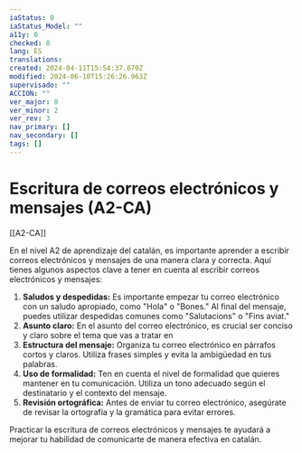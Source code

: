 ```yaml
---
iaStatus: 0
iaStatus_Model: ""
a11y: 0
checked: 0
lang: ES
translations: 
created: 2024-04-11T15:54:37.670Z
modified: 2024-06-10T15:26:26.963Z
supervisado: ""
ACCION: ""
ver_major: 0
ver_minor: 2
ver_rev: 3
nav_primary: []
nav_secondary: []
tags: []
---
```

# Escritura de correos electrónicos y mensajes (A2-CA)

[[A2-CA]]

En el nivel A2 de aprendizaje del catalán, es importante aprender a escribir correos electrónicos y mensajes de una manera clara y correcta. Aquí tienes algunos aspectos clave a tener en cuenta al escribir correos electrónicos y mensajes:

1. **Saludos y despedidas:** Es importante empezar tu correo electrónico con un saludo apropiado, como "Hola" o "Bones." Al final del mensaje, puedes utilizar despedidas comunes como "Salutacions" o "Fins aviat."
2. **Asunto claro:** En el asunto del correo electrónico, es crucial ser conciso y claro sobre el tema que vas a tratar en 
3. **Estructura del mensaje:** Organiza tu correo electrónico en párrafos cortos y claros. Utiliza frases simples y evita la ambigüedad en tus palabras.
4. **Uso de formalidad:** Ten en cuenta el nivel de formalidad que quieres mantener en tu comunicación. Utiliza un tono adecuado según el destinatario y el contexto del mensaje.
5. **Revisión ortográfica:** Antes de enviar tu correo electrónico, asegúrate de revisar la ortografía y la gramática para evitar errores.
  
Practicar la escritura de correos electrónicos y mensajes te ayudará a mejorar tu habilidad de comunicarte de manera efectiva en catalán.